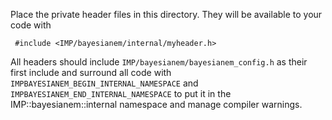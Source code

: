Place the private header files in this directory. They will be
available to your code with

     #include <IMP/bayesianem/internal/myheader.h>

All headers should include `IMP/bayesianem/bayesianem_config.h` as their
first include and surround all code with `IMPBAYESIANEM_BEGIN_INTERNAL_NAMESPACE`
and `IMPBAYESIANEM_END_INTERNAL_NAMESPACE` to put it in the
IMP::bayesianem::internal namespace and manage compiler warnings.
